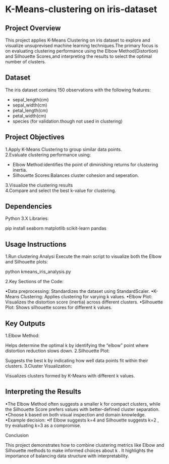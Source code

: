 # K-Means-clustering on iris-dataset
## Project Overview

This project applies K-Means Clustering on iris dataset to explore and visualize unsuprevised machine learning techniques.The primary focus is on evaluating clustering performance using the Elbow Method(Distortion) and Silhouette Scores,and interpreting the results to select the optimal number of clusters.

## Dataset

The iris dataset contains 150 observations with the following features:
* sepal_length(cm)
* sepal_width(cm)
* petal_length(cm)
* petal_width(cm)
* species (for validation.though not used in clustering)

## Project Objectives

1.Apply K-Means Clustering to group similar data points.                                                                           
2.Evaluate clustering performance using:                                                                                                         
  * Elbow Method:identifies the point of diminishing returns for clustering inertia.
  * Silhouette Scores:Balances cluster cohesion and seperation.
                                                                                  
3.Visualize the clustering results                                                                                                               
4.Compare and select the best k-value for clustering. 


## Dependencies

Python 3.X
Libraries:

pip install seaborn matplotlib scikit-learn pandas



## Usage Instructions

1.Run clustering Analysi
Execute the main script to visualize both the Elbow and Silhouette plots:

python kmeans_iris_analysis.py

2.Key Sections of the Code:

•Data preprocessing: Standardizes the dataset using StandardScaler.
•K-Means Clustering: Applies clustering for varying  k  values.
•Elbow Plot: Visualizes the distortion score (inertia) across different clusters.
•Silhouette Plot: Shows silhouette scores for different  k  values.


## Key Outputs

1.Elbow Method:

  Helps determine the optimal  k  by identifying the “elbow” point where distortion reduction slows down.
2.Silhouette Plot:

  Suggests the best  k  by indicating how well data points fit within their clusters.
3.Cluster Visualization:

  Visualizes clusters formed by K-Means with different  k  values.

## Interpreting the Results

   •The Elbow Method often suggests a smaller  k  for compact clusters, while the Silhouette Score prefers values with better-defined cluster separation.                                                      
   •Choose  k  based on both visual inspection and domain knowledge.                                                                                                                                                    •Example decision:
         •If Elbow suggests  k=4  and Silhouette suggests  k=2 , try evaluating  k=3  as a compromise.

	

Conclusion

This project demonstrates how to combine clustering metrics like Elbow and Silhouette methods to make informed choices about  k . It highlights the importance of balancing data structure with interpretability.

